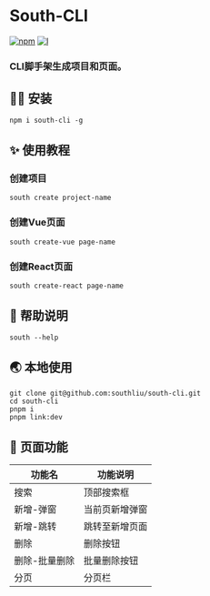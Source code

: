 # South-CLI

[![npm][npm-image]][npm-url]
[![l][l-image]][l-url]

[npm-image]: https://img.shields.io/npm/v/south-cli
[npm-url]: https://www.npmjs.com/package/south-cli
[l-image]: https://img.shields.io/npm/l/south-cli
[l-url]: https://github.com/southliu/south-cli

### CLI脚手架生成项目和页面。

## 🐱‍💻 安装
```
npm i south-cli -g
```

## ✨ 使用教程
### 创建项目
```
south create project-name
```

### 创建Vue页面
```
south create-vue page-name
```

### 创建React页面
```
south create-react page-name
```

## 🤖 帮助说明
```
south --help
```

## 🌏 本地使用
```
git clone git@github.com:southliu/south-cli.git
cd south-cli
pnpm i
pnpm link:dev
```

## 🎯 页面功能
| 功能名 | 功能说明 |
| --- | --- |
| 搜索 | 顶部搜索框 |
| 新增-弹窗 | 当前页新增弹窗 |
| 新增-跳转 | 跳转至新增页面 |
| 删除 | 删除按钮 |
| 删除-批量删除 | 批量删除按钮 |
| 分页 | 分页栏 |

